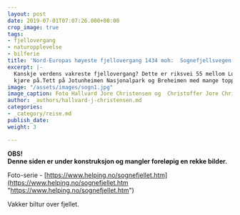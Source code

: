 ```yaml
---
layout: post
date: 2019-07-01T07:07:26.000+00:00
crop_image: true
tags:
- fjellovergang
- naturopplevelse
- bilferie
title: 'Nord-Europas høyeste fjellovergang 1434 moh:  Sognefjellsvegen    '
excerpt: |-
  Kanskje verdens vakreste fjellovergang? Dette er riksvei 55 mellom Lom og Gaupne hele 108 km lang og en populær turistvei som stadig flere vil
  kjøre på.Tett på Jotunheimen Nasjonalpark og Breheimen med mange topper over 2000 moh..
image: "/assets/images/sogn1.jpg"
image_caption: Foto Hallvard Jore Christensen og  Christoffer Jore Christensen
author: _authors/hallvard-j-christensen.md
categories:
- _category/reise.md
publish_date: 
weight: 3

---
```

**OBS!  
Denne siden er under  konstruksjon og mangler foreløpig en rekke bilder.**

Foto-serie - [https://www.helping.no/sognefjellet.htm](https://www.helping.no/sognefjellet.htm "https://www.helping.no/sognefjellet.htm")

Vakker biltur over fjellet.